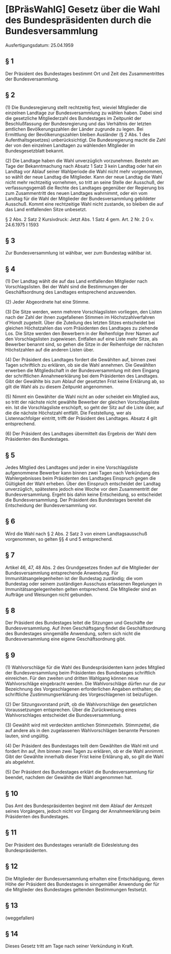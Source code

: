 # [BPräsWahlG] Gesetz über die Wahl des Bundespräsidenten durch die Bundesversammlung

Ausfertigungsdatum: 25.04.1959

 

## § 1

Der Präsident des Bundestages bestimmt Ort und Zeit des Zusammentrittes der Bundesversammlung.


## § 2

(1) Die Bundesregierung stellt rechtzeitig fest, wieviel Mitglieder die einzelnen Landtage zur Bundesversammlung zu wählen haben. Dabei sind die gesetzliche Mitgliederzahl des Bundestages im Zeitpunkt der Beschlußfassung der Bundesregierung und das Verhältnis der letzten amtlichen Bevölkerungszahlen der Länder zugrunde zu legen. Bei Ermittlung der Bevölkerungszahlen bleiben Ausländer (§ 2 Abs. 1 des Aufenthaltsgesetzes) unberücksichtigt. Die Bundesregierung macht die Zahl der von den einzelnen Landtagen zu wählenden Mitglieder im Bundesgesetzblatt bekannt.

(2) Die Landtage haben die Wahl unverzüglich vorzunehmen. Besteht am Tage der Bekanntmachung nach Absatz 1 Satz 3 kein Landtag oder hat ein Landtag vor Ablauf seiner Wahlperiode die Wahl nicht mehr vorgenommen, so wählt der neue Landtag die Mitglieder. Kann der neue Landtag die Wahl nicht mehr rechtzeitig vornehmen, so tritt an seine Stelle der Ausschuß, der verfassungsgemäß die Rechte des Landtages gegenüber der Regierung bis zum Zusammentritt des neuen Landtages wahrnimmt, oder ein vom Landtag für die Wahl der Mitglieder der Bundesversammlung gebildeter Ausschuß. Kommt eine rechtzeitige Wahl nicht zustande, so bleiben die auf das Land entfallenden Sitze unbesetzt.

§ 2 Abs. 2 Satz 2 Kursivdruck: Jetzt Abs. 1 Satz 4 gem. Art. 2 Nr. 2 G v. 24.6.1975 I 1593


## § 3

Zur Bundesversammlung ist wählbar, wer zum Bundestag wählbar ist.


## § 4

(1) Der Landtag wählt die auf das Land entfallenden Mitglieder nach Vorschlagslisten. Bei der Wahl sind die Bestimmungen der Geschäftsordnung des Landtages entsprechend anzuwenden.

(2) Jeder Abgeordnete hat eine Stimme.

(3) Die Sitze werden, wenn mehrere Vorschlagslisten vorliegen, den Listen nach der Zahl der ihnen zugefallenen Stimmen im Höchstzahlverfahren d'Hondt zugeteilt. Über die Zuteilung des letzten Sitzes entscheidet bei gleichen Höchstzahlen das vom Präsidenten des Landtages zu ziehende Los. Die Sitze werden den Bewerbern in der Reihenfolge ihrer Namen auf den Vorschlagslisten zugewiesen. Entfallen auf eine Liste mehr Sitze, als Bewerber benannt sind, so gehen die Sitze in der Reihenfolge der nächsten Höchstzahlen auf die anderen Listen über.

(4) Der Präsident des Landtages fordert die Gewählten auf, binnen zwei Tagen schriftlich zu erklären, ob sie die Wahl annehmen. Die Gewählten erwerben die Mitgliedschaft in der Bundesversammlung mit dem Eingang der schriftlichen Annahmeerklärung bei dem Präsidenten des Landtages. Gibt der Gewählte bis zum Ablauf der gesetzten Frist keine Erklärung ab, so gilt die Wahl als zu diesem Zeitpunkt angenommen.

(5) Nimmt ein Gewählter die Wahl nicht an oder scheidet ein Mitglied aus, so tritt der nächste nicht gewählte Bewerber der gleichen Vorschlagsliste ein. Ist die Vorschlagsliste erschöpft, so geht der Sitz auf die Liste über, auf die die nächste Höchstzahl entfällt. Die Feststellung, wer als Listennachfolger eintritt, trifft der Präsident des Landtages. Absatz 4 gilt entsprechend.

(6) Der Präsident des Landtages übermittelt das Ergebnis der Wahl dem Präsidenten des Bundestages.


## § 5

Jedes Mitglied des Landtages und jeder in eine Vorschlagsliste aufgenommene Bewerber kann binnen zwei Tagen nach Verkündung des Wahlergebnisses beim Präsidenten des Landtages Einspruch gegen die Gültigkeit der Wahl erheben. Über den Einspruch entscheidet der Landtag unverzüglich, spätestens jedoch eine Woche vor dem Zusammentritt der Bundesversammlung. Ergeht bis dahin keine Entscheidung, so entscheidet die Bundesversammlung. Der Präsident des Bundestages bereitet die Entscheidung der Bundesversammlung vor.


## § 6

Wird die Wahl nach § 2 Abs. 2 Satz 3 von einem Landtagsausschuß vorgenommen, so gelten §§ 4 und 5 entsprechend.


## § 7

Artikel 46, 47, 48 Abs. 2 des Grundgesetzes finden auf die Mitglieder der Bundesversammlung entsprechende Anwendung. Für Immunitätsangelegenheiten ist der Bundestag zuständig; die vom Bundestag oder seinem zuständigen Ausschuss erlassenen Regelungen in Immunitätsangelegenheiten gelten entsprechend. Die Mitglieder sind an Aufträge und Weisungen nicht gebunden.


## § 8

Der Präsident des Bundestages leitet die Sitzungen und Geschäfte der Bundesversammlung. Auf ihren Geschäftsgang findet die Geschäftsordnung des Bundestages sinngemäße Anwendung, sofern sich nicht die Bundesversammlung eine eigene Geschäftsordnung gibt.


## § 9

(1) Wahlvorschläge für die Wahl des Bundespräsidenten kann jedes Mitglied der Bundesversammlung beim Präsidenten des Bundestages schriftlich einreichen. Für den zweiten und dritten Wahlgang können neue Wahlvorschläge eingebracht werden. Die Wahlvorschläge dürfen nur die zur Bezeichnung des Vorgeschlagenen erforderlichen Angaben enthalten; die schriftliche Zustimmungserklärung des Vorgeschlagenen ist beizufügen.

(2) Der Sitzungsvorstand prüft, ob die Wahlvorschläge den gesetzlichen Voraussetzungen entsprechen. Über die Zurückweisung eines Wahlvorschlages entscheidet die Bundesversammlung.

(3) Gewählt wird mit verdeckten amtlichen Stimmzetteln. Stimmzettel, die auf andere als in den zugelassenen Wahlvorschlägen benannte Personen lauten, sind ungültig.

(4) Der Präsident des Bundestages teilt dem Gewählten die Wahl mit und fordert ihn auf, ihm binnen zwei Tagen zu erklären, ob er die Wahl annimmt. Gibt der Gewählte innerhalb dieser Frist keine Erklärung ab, so gilt die Wahl als abgelehnt.

(5) Der Präsident des Bundestages erklärt die Bundesversammlung für beendet, nachdem der Gewählte die Wahl angenommen hat.


## § 10

Das Amt des Bundespräsidenten beginnt mit dem Ablauf der Amtszeit seines Vorgängers, jedoch nicht vor Eingang der Annahmeerklärung beim Präsidenten des Bundestages.


## § 11

Der Präsident des Bundestages veranlaßt die Eidesleistung des Bundespräsidenten.


## § 12

Die Mitglieder der Bundesversammlung erhalten eine Entschädigung, deren Höhe der Präsident des Bundestages in sinngemäßer Anwendung der für die Mitglieder des Bundestages geltenden Bestimmungen festsetzt.


## § 13

(weggefallen)


## § 14

Dieses Gesetz tritt am Tage nach seiner Verkündung in Kraft.
